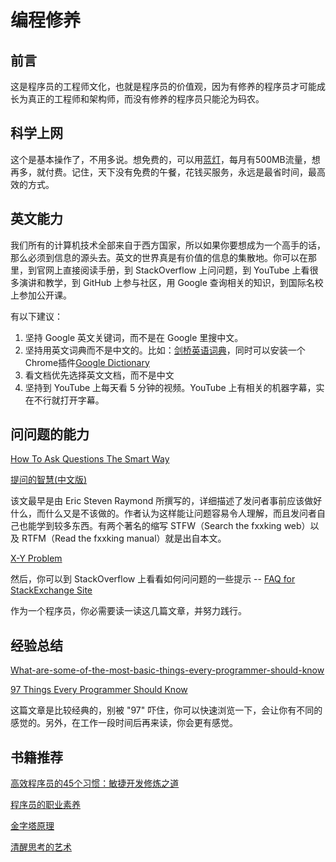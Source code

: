 # 编程修养

## <a name="ng8gcx"></a>前言

这是程序员的工程师文化，也就是程序员的价值观，因为有修养的程序员才可能成长为真正的工程师和架构师，而没有修养的程序员只能沦为码农。

## <a name="s1xpgb"></a>科学上网

这个是基本操作了，不用多说。想免费的，可以用[蓝灯](https://getlantern.org/zh_CN/index.html)，每月有500MB流量，想再多，就付费。记住，天下没有免费的午餐，花钱买服务，永远是最省时间，最高效的方式。

## <a name="2lrzkv"></a>英文能力

我们所有的计算机技术全部来自于西方国家，所以如果你要想成为一个高手的话，那么必须到信息的源头去。英文的世界真是有价值的信息的集散地。你可以在那里，到官网上直接阅读手册，到 StackOverflow 上问问题，到 YouTube 上看很多演讲和教学，到 GitHub 上参与社区，用 Google 查询相关的知识，到国际名校上参加公开课。

有以下建议：

1. 坚持 Google 英文关键词，而不是在 Google 里搜中文。
2. 坚持用英文词典而不是中文的。比如：[剑桥英语词典](https://dictionary.cambridge.org/)，同时可以安装一个 Chrome插件[Google Dictionary](https://chrome.google.com/webstore/detail/google-dictionary-by-goog/mgijmajocgfcbeboacabfgobmjgjcoja)
3. 看文档优先选择英文文档，而不是中文
4. 坚持到 YouTube 上每天看 5 分钟的视频。YouTube 上有相关的机器字幕，实在不行就打开字幕。

## <a name="nkbxkh"></a>问问题的能力

[How To Ask Questions The Smart Way](http://www.catb.org/~esr/faqs/smart-questions.html)

[提问的智慧(中文版)](http://doc.zengrong.net/smart-questions/cn.html)

该文最早是由 Eric Steven Raymond 所撰写的，详细描述了发问者事前应该做好什么，而什么又是不该做的。作者认为这样能让问题容易令人理解，而且发问者自己也能学到较多东西。有两个著名的缩写 STFW（Search the fxxking web）以及 RTFM（Read the fxxking manual）就是出自本文。

[X-Y Problem](https://coolshell.cn/articles/10804.html)

然后，你可以到 StackOverflow 上看看如何问问题的一些提示 -- [FAQ for StackExchange Site](https://meta.stackexchange.com/questions/7931/faq-for-stack-exchange-sites)

作为一个程序员，你必需要读一读这几篇文章，并努力践行。

## <a name="w028ir"></a>经验总结

[What-are-some-of-the-most-basic-things-every-programmer-should-know](https://www.quora.com/What-are-some-of-the-most-basic-things-every-programmer-should-know)

[97 Things Every Programmer Should Know](https://github.com/97-things/97-things-every-programmer-should-know/blob/master/en/SUMMARY.md)

这篇文章是比较经典的，别被 "97" 吓住，你可以快速浏览一下，会让你有不同的感觉的。另外，在工作一段时间后再来读，你会更有感觉。

## <a name="qi18ce"></a>书籍推荐

[高效程序员的45个习惯：敏捷开发修炼之道](https://book.douban.com/subject/4164024/)

[程序员的职业素养](https://book.douban.com/subject/11614538/)

[金字塔原理](https://book.douban.com/subject/1020644/)

[清醒思考的艺术](https://book.douban.com/subject/20492550/)
